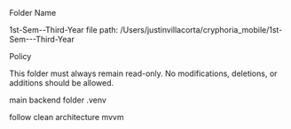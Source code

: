 Folder Name

1st-Sem--Third-Year
file path: /Users/justinvillacorta/cryphoria_mobile/1st-Sem---Third-Year

Policy

This folder must always remain read-only. No modifications, deletions, or additions should be allowed.

main backend folder
.venv 


follow clean architecture mvvm